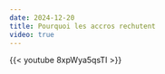 ```yaml
---
date: 2024-12-20
title: Pourquoi les accros rechutent
video: true
---
```



{{< youtube 8xpWya5qsTI >}}
